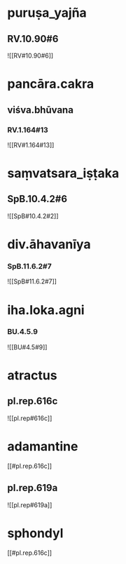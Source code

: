 

# puruṣa_yajña
## RV.10.90#6
![[RV#10.90#6]]

# pancāra.cakra
## viśva.bhūvana
### RV.1.164#13
![[RV#1.164#13]]
# saṃvatsara_iṣṭaka
## SpB.10.4.2#6
![[SpB#10.4.2#2]]
# div.āhavanīya
### SpB.11.6.2#7
![[SpB#11.6.2#7]]

# iha.loka.agni
### BU.4.5.9
![[BU#4.5#9]]
# atractus
## pl.rep.616c
![[pl.rep#616c]]
# adamantine
[[#pl.rep.616c]]
## pl.rep.619a
![[pl.rep#619a]]
# sphondyl
[[#pl.rep.616c]]